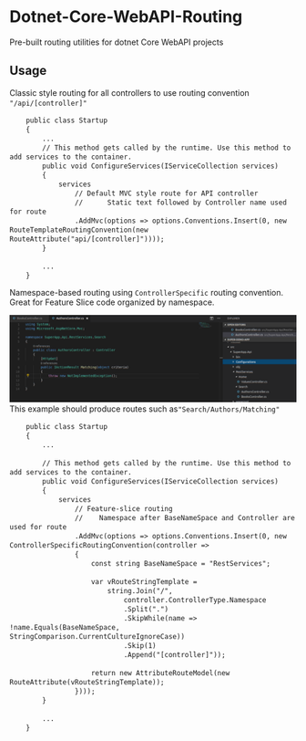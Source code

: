 # Dotnet-Core-WebAPI-Routing

Pre-built routing utilities for dotnet Core WebAPI projects


## Usage

Classic style routing for all controllers to use routing convention `"/api/[controller]"`

```
    public class Startup
    {
        ...
        // This method gets called by the runtime. Use this method to add services to the container.
        public void ConfigureServices(IServiceCollection services)
        {
            services
                // Default MVC style route for API controller
                //      Static text followed by Controller name used for route
                .AddMvc(options => options.Conventions.Insert(0, new RouteTemplateRoutingConvention(new RouteAttribute("api/[controller]"))));
        }

        ...
    }
```

Namespace-based routing using `ControllerSpecific` routing convention. Great for Feature Slice code organized by namespace.

![Controllers In Feature-Slice Namespacess](./readme-files/controller-namespace-routing.png)
This example should produce routes such as`"Search/Authors/Matching"`

```
    public class Startup
    {
        ...

        // This method gets called by the runtime. Use this method to add services to the container.
        public void ConfigureServices(IServiceCollection services)
        {
            services
                // Feature-slice routing
                //    Namespace after BaseNameSpace and Controller are used for route
                .AddMvc(options => options.Conventions.Insert(0, new ControllerSpecificRoutingConvention(controller =>
                {
                    const string BaseNameSpace = "RestServices";

                    var vRouteStringTemplate =
                        string.Join("/", 
                            controller.ControllerType.Namespace
                            .Split(".")
                            .SkipWhile(name => !name.Equals(BaseNameSpace, StringComparison.CurrentCultureIgnoreCase))
                            .Skip(1)
                            .Append("[controller]"));

                    return new AttributeRouteModel(new RouteAttribute(vRouteStringTemplate));
                })));
        }

        ...
    }
```